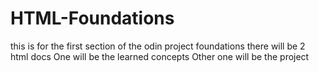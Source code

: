 # HTML-Foundations
this is for the first section of the odin project foundations there will be 2 html docs
One will be the learned concepts
Other one will be the project